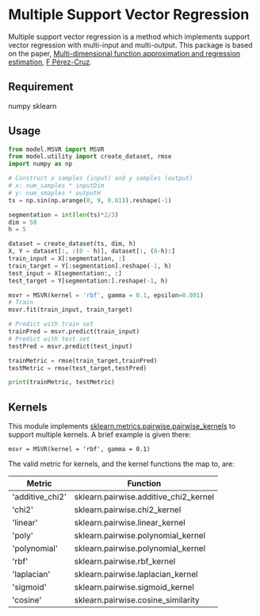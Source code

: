# Multiple Support Vector Regression

Multiple support vector regression is a method which implements support vector regression with multi-input and multi-output. This package is based on the paper, [Multi-dimensional function approximation and regression estimation](https://link.springer.com/chapter/10.1007/3-540-46084-5_123), [F Pérez-Cruz](https://scholar.google.com/citations?user=8FfrHw0AAAAJ&hl=en&oi=sra).

## Requirement
numpy
sklearn

## Usage

```python
from model.MSVR import MSVR
from model.utility import create_dataset, rmse
import numpy as np

# Construct x samples (input) and y samples (output)
# x: num_samples * inputDim
# y: num_smaples * outputH
ts = np.sin(np.arange(0, 9, 0.01)).reshape(-1)

segmentation = int(len(ts)*2/3)
dim = 50
h = 5

dataset = create_dataset(ts, dim, h)
X, Y = dataset[:, :(0 - h)], dataset[:, (0-h):]
train_input = X[:segmentation, :]
train_target = Y[:segmentation].reshape(-1, h)
test_input = X[segmentation:, :]
test_target = Y[segmentation:].reshape(-1, h)

msvr = MSVR(kernel = 'rbf', gamma = 0.1, epsilon=0.001)
# Train
msvr.fit(train_input, train_target)

# Predict with train set
trainPred = msvr.predict(train_input)
# Predict with test set
testPred = msvr.predict(test_input)

trainMetric = rmse(train_target,trainPred)
testMetric = rmse(test_target,testPred)

print(trainMetric, testMetric)
```

## Kernels

This module implements [sklearn.metrics.pairwise.pairwise_kernels](https://scikit-learn.org/stable/modules/metrics.html#metrics) to support multiple kernels. A brief example is given there:
```
msvr = MSVR(kernel = 'rbf', gamma = 0.1)
```
The valid metric for kernels, and the kernel functions the map to, are:

| Metric | Function |
| --- | --- |
| 'additive_chi2' | sklearn.pairwise.additive_chi2_kernel  |
| 'chi2'          | sklearn.pairwise.chi2_kernel           |
| 'linear'        | sklearn.pairwise.linear_kernel         |
| 'poly'          | sklearn.pairwise.polynomial_kernel     |
| 'polynomial'    | sklearn.pairwise.polynomial_kernel     |
| 'rbf'           | sklearn.pairwise.rbf_kernel            |
| 'laplacian'     | sklearn.pairwise.laplacian_kernel      |
| 'sigmoid'       | sklearn.pairwise.sigmoid_kernel        |
| 'cosine'        | sklearn.pairwise.cosine_similarity     |

